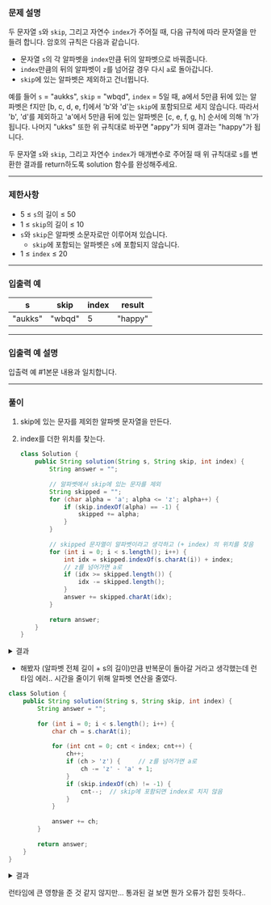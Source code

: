 
### **문제 설명**

두 문자열 `s`와 `skip`, 그리고 자연수 `index`가 주어질 때, 다음 규칙에 따라 문자열을 만들려 합니다. 암호의 규칙은 다음과 같습니다.

- 문자열 `s`의 각 알파벳을 `index`만큼 뒤의 알파벳으로 바꿔줍니다.
- `index`만큼의 뒤의 알파벳이 `z`를 넘어갈 경우 다시 `a`로 돌아갑니다.
- `skip`에 있는 알파벳은 제외하고 건너뜁니다.

예를 들어 `s` = "aukks", `skip` = "wbqd", `index` = 5일 때, a에서 5만큼 뒤에 있는 알파벳은 f지만 [b, c, d, e, f]에서 'b'와 'd'는 `skip`에 포함되므로 세지 않습니다. 따라서 'b', 'd'를 제외하고 'a'에서 5만큼 뒤에 있는 알파벳은 [c, e, f, g, h] 순서에 의해 'h'가 됩니다. 나머지 "ukks" 또한 위 규칙대로 바꾸면 "appy"가 되며 결과는 "happy"가 됩니다.

두 문자열 `s`와 `skip`, 그리고 자연수 `index`가 매개변수로 주어질 때 위 규칙대로 `s`를 변환한 결과를 return하도록 solution 함수를 완성해주세요.

---

### 제한사항

- 5 ≤ `s`의 길이 ≤ 50
- 1 ≤ `skip`의 길이 ≤ 10
- `s`와 `skip`은 알파벳 소문자로만 이루어져 있습니다.
    - `skip`에 포함되는 알파벳은 `s`에 포함되지 않습니다.
- 1 ≤ `index` ≤ 20

---

### 입출력 예

| s | skip | index | result |
| --- | --- | --- | --- |
| "aukks" | "wbqd" | 5 | "happy" |

---

### 입출력 예 설명

입출력 예 #1본문 내용과 일치합니다.

---

### 풀이

1. skip에 있는 문자를 제외한 알파벳 문자열을 만든다.
2. index를 더한 위치를 찾는다.
    
    ```java
    class Solution {
        public String solution(String s, String skip, int index) {
            String answer = "";
            
            // 알파벳에서 skip에 있는 문자를 제외
            String skipped = "";
            for (char alpha = 'a'; alpha <= 'z'; alpha++) {
                if (skip.indexOf(alpha) == -1) {
                    skipped += alpha;
                }
            }
            
            // skipped 문자열이 알파벳이라고 생각하고 (+ index) 의 위치를 찾음
            for (int i = 0; i < s.length(); i++) {
                int idx = skipped.indexOf(s.charAt(i)) + index;
                // z를 넘어가면 a로
                if (idx >= skipped.length()) {
                    idx -= skipped.length();
                }
                answer += skipped.charAt(idx);
            }
            
            return answer;
        }
    }
    ```

<details><summary>결과</summary>
<p>

        | 테스트 1 〉 | 통과 (13.42ms, 77.4MB) |
        | --- | --- |
        | 테스트 2 〉 | 통과 (13.04ms, 74.8MB) |
        | 테스트 3 〉 | 실패 (런타임 에러) |
        | 테스트 4 〉 | 통과 (12.77ms, 78.9MB) |
        | 테스트 5 〉 | 통과 (15.78ms, 77.2MB) |
        | 테스트 6 〉 | 통과 (13.23ms, 74.9MB) |
        | 테스트 7 〉 | 통과 (9.54ms, 74.9MB) |
        | 테스트 8 〉 | 통과 (17.72ms, 83.1MB) |
        | 테스트 9 〉 | 통과 (15.59ms, 74.1MB) |
        | 테스트 10 〉 | 통과 (11.03ms, 79.5MB) |
        | 테스트 11 〉 | 통과 (9.59ms, 77.6MB) |
        | 테스트 12 〉 | 통과 (11.82ms, 80.3MB) |
        | 테스트 13 〉 | 통과 (11.24ms, 88.9MB) |
        | 테스트 14 〉 | 통과 (11.35ms, 79.3MB) |
        | 테스트 15 〉 | 통과 (13.98ms, 74.1MB) |
        | 테스트 16 〉 | 통과 (13.37ms, 78.8MB) |
        | 테스트 17 〉 | 실패 (런타임 에러) |
        | 테스트 18 〉 | 실패 (런타임 에러) |
        | 테스트 19 〉 | 실패 (런타임 에러) |

</details>

- 해봤자 (알파벳 전체 길이 + s의 길이)만큼 반복문이 돌아갈 거라고 생각했는데 런타임 에러.. 시간을 줄이기 위해 알파벳 연산을 줄였다.

```java
class Solution {
    public String solution(String s, String skip, int index) {
        String answer = "";
        
        for (int i = 0; i < s.length(); i++) {
            char ch = s.charAt(i);
            
            for (int cnt = 0; cnt < index; cnt++) {
                ch++;
                if (ch > 'z') {     // z를 넘어가면 a로
                    ch -= 'z' - 'a' + 1;
                }
                if (skip.indexOf(ch) != -1) {
                    cnt--;  // skip에 포함되면 index로 치지 않음
                }
            }
            
            answer += ch;
        }
        
        return answer;
    }
}
```

<details><summary>결과</summary>
<p>

    | 테스트 1 〉 | 통과 (14.65ms, 81.8MB) |
    | --- | --- |
    | 테스트 2 〉 | 통과 (12.74ms, 79MB) |
    | 테스트 3 〉 | 통과 (13.35ms, 90MB) |
    | 테스트 4 〉 | 통과 (10.02ms, 73.5MB) |
    | 테스트 5 〉 | 통과 (10.86ms, 81.9MB) |
    | 테스트 6 〉 | 통과 (8.92ms, 77.9MB) |
    | 테스트 7 〉 | 통과 (12.91ms, 82.4MB) |
    | 테스트 8 〉 | 통과 (8.67ms, 87.9MB) |
    | 테스트 9 〉 | 통과 (12.41ms, 84.6MB) |
    | 테스트 10 〉 | 통과 (10.43ms, 73.3MB) |
    | 테스트 11 〉 | 통과 (14.32ms, 82.1MB) |
    | 테스트 12 〉 | 통과 (12.52ms, 83.6MB) |
    | 테스트 13 〉 | 통과 (10.96ms, 75.6MB) |
    | 테스트 14 〉 | 통과 (12.34ms, 79.6MB) |
    | 테스트 15 〉 | 통과 (8.75ms, 80MB) |
    | 테스트 16 〉 | 통과 (8.68ms, 78.5MB) |
    | 테스트 17 〉 | 통과 (10.19ms, 77.1MB) |
    | 테스트 18 〉 | 통과 (11.15ms, 77.1MB) |
    | 테스트 19 〉 | 통과 (12.34ms, 74.8MB) |

</details>

런타임에 큰 영향을 준 것 같지 않지만… 통과된 걸 보면 뭔가 오류가 잡힌 듯하다..